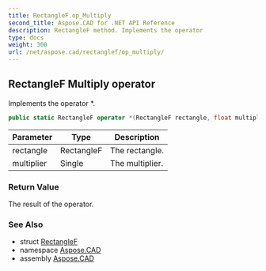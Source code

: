 ```yaml
---
title: RectangleF.op_Multiply
second_title: Aspose.CAD for .NET API Reference
description: RectangleF method. Implements the operator 
type: docs
weight: 300
url: /net/aspose.cad/rectanglef/op_multiply/
---
```

## RectangleF Multiply operator

Implements the operator *.

```csharp
public static RectangleF operator *(RectangleF rectangle, float multiplier)
```

| Parameter | Type | Description |
| --- | --- | --- |
| rectangle | RectangleF | The rectangle. |
| multiplier | Single | The multiplier. |

### Return Value

The result of the operator.

### See Also

* struct [RectangleF](../)
* namespace [Aspose.CAD](../../rectanglef/)
* assembly [Aspose.CAD](../../../)



